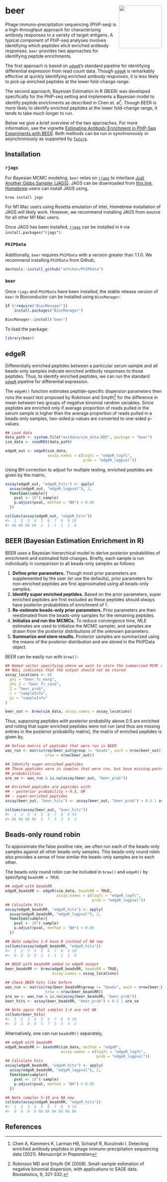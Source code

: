 
<!-- README.md is generated from README.Rmd. Please edit that file -->

# beer <img src='man/figures/logo.png' align="right" height="138" />

<!-- badges: start -->
<!-- badges: end -->

Phage immuno-precipitation sequencing (PhIP-seq) is a high-throughput
approach for characterizing antibody responses to a variety of target
antigens. A typical component of PhIP-seq analyses involves identifying
which peptides elicit enriched antibody responses. `beer` provides two
approaches for identifying peptide enrichments.

The first approach is based on
[`edgeR`](https://bioconductor.org/packages/release/bioc/html/edgeR.html)’s
standard pipeline for identifying differential expression from read
count data. Though
[`edgeR`](https://bioconductor.org/packages/release/bioc/html/edgeR.html)
is remarkably effective at quickly identifying enriched antibody
responses, it is less likely to pick up enriched peptides at the lower
fold-change range.

The second approach, Bayesian Estimation in R (BEER) was developed
specifically for the PhIP-seq setting and implements a Bayesian model to
identify peptide enrichments as described in Chen et. al[^1]. Though
BEER is more likely to identify enriched peptides at the lower
fold-change range, it tends to take much longer to run.

Below we give a brief overview of the two approaches. For more
information, see the vignette [Estimating Antibody Enrichment in
PhIP-Seq Experiments with BEER](addurl). Both methods can be run in
synchronously or asynchronously as supported by
[`future`](https://cran.r-project.org/web/packages/future/index.html).

## Installation

### `rjags`

For Bayesian MCMC modeling, `beer` relies on
[`rjags`](https://cran.r-project.org/web/packages/rjags/index.html) to
interface [Just Another Gibbs Sampler
(JAGS)](https://mcmc-jags.sourceforge.io/). JAGS can be downloaded from
[this link](https://sourceforge.net/projects/mcmc-jags/files/).
[Homebrew](https://brew.sh/) users can install JAGS using,

    brew install jags

For M1 Mac users using Rosetta emulation of intel, Homebrew installation
of JAGS will likely work. However, we recommend installing JAGS from
source for all other M1 Mac users.

Once JAGS has been installed,
[`rjags`](https://cran.r-project.org/web/packages/rjags/index.html) can
be installed in `R` via `install.packages("rjags")`.

### `PhIPData`

Additionally, `beer` requires `PhIPData` with a version greater than
1.1.0. We recommend installing `PhIPData` from Github,

``` r
devtools::install_github("athchen/PhIPData")
```

### `beer`

Once `rjags` and `PhIPData` have been installed, the stable release
version of `beer` in Bioconductor can be installed using `BiocManager`:

``` r
if (!require("BiocManager"))
    install.packages("BiocManager")
    
BiocManager::install("beer")
```

To load the package:

``` r
library(beer)
```

## edgeR

Differentially enriched peptides between a particular serum sample and
all beads-only samples indicate enriched antibody responses to those
peptides. Thus, to identify enriched peptides, we can run the standard
[`edgeR`](https://bioconductor.org/packages/release/bioc/html/edgeR.html)
pipeline for differential expression.

The `edgeR()` function estimates peptide-specific dispersion parameters
then runs the exact test proposed by Robinson and Smyth[^2] for the
difference in mean between two groups of negative binomial random
variables. Since peptides are enriched only if average proportion of
reads pulled in the serum sample is higher than the average proportion
of reads pulled in a beads-only samples, two-sided p-values are
converted to one-sided p-values.

``` r
## Load data
data_path <- system.file("extdata/sim_data.RDS", package = "beer")
sim_data <- readRDS(data_path)
```

``` r
edgeR_out <- edgeR(sim_data, 
                   assay.names = c(logfc = "edgeR_logfc", 
                                   prob = "edgeR_logpval"))
```

Using BH correction to adjust for multiple testing, enriched peptides
are given by the matrix,

``` r
assay(edgeR_out, "edgeR_hits") <- apply(
  assay(edgeR_out, "edgeR_logpval"), 2, 
  function(sample){
    pval <- 10^(-sample)
    p.adjust(pval, method = "BH") < 0.05
  })

colSums(assay(edgeR_out, "edgeR_hits"))
#>  1  2  3  4  5  6  7  8  9 10 
#> NA NA NA NA  2  1  1  1  2  0
```

## BEER (Bayesian Estimation Enrichment in R)

BEER uses a Bayesian hierarchical model to derive posterior
probabilities of enrichment and estimated fold-changes. Briefly, each
sample is run individually in comparison to all beads-only samples as
follows:

1.  **Define prior parameters.** Though most prior parameters are
    supplemented by the user (or use the defaults), prior parameters for
    non-enriched peptides are first approximated using all beads-only
    samples.
2.  **Identify super enriched peptides.** Based on the prior parameters,
    super enriched peptides are first excluded as these peptides should
    always have posterior probabilities of enrichment of 1.
3.  **Re-estimate beads-only prior parameters.** Prior parameters are
    then reestimated from the beads-only samples for the remaining
    peptides.
4.  **Initialize and run the MCMCs.** To reduce convergence time, MLE
    estimates are used to initialize the MCMC sampler, and samples are
    drawn from the posterior distributions of the unknown parameters.
5.  **Summarize and store results.** Posterior samples are summarized
    using the means of the posterior distribution and are stored in the
    PhIPData object.

BEER can be easily run with `brew()`:

``` r
## Named vector specifying where we want to store the summarized MCMC output
## NULL indicates that the output should not be stored.
assay_locations <- c(
  phi = "beer_fc_marg", 
  phi_Z = "beer_fc_cond", 
  Z = "beer_prob", 
  c = "sampleInfo", 
  pi = "sampleInfo"
)

beer_out <- brew(sim_data, assay.names = assay_locations)
```

Thus, supposing peptides with posterior probability above 0.5 are
enriched and noting that super enriched peptides were not run (and thus
are missing entries in the posterior probability matrix), the matrix of
enriched peptides is given by,

``` r
## Define matrix of peptides that were run in BEER
was_run <- matrix(rep(beer_out$group != "beads", each = nrow(beer_out)), 
                  nrow = nrow(beer_out))

## Identify super-enriched peptides
## These peptides were in samples that were run, but have missing posterior 
## probabilities
are_se <- was_run & is.na(assay(beer_out, "beer_prob"))

## Enriched peptides are peptides with:
## - posterior probability > 0.5, OR
## - super-enriched peptides
assay(beer_out, "beer_hits") <- assay(beer_out, "beer_prob") > 0.5 | are_se

colSums(assay(beer_out, "beer_hits"))
#>  1  2  3  4  5  6  7  8  9 10 
#> NA NA NA NA  5  7  3  3  3  2
```

## Beads-only round robin

To approximate the false positive rate, we often run each of the
beads-only samples against all other beads-only samples. This beads-only
round robin also provides a sense of how similar the beads-only samples
are to each other.

The beads-only round robin can be included in `brew()` and `edgeR()` by
specifying `beadsRR = TRUE`.

``` r
## edgeR with beadsRR
edgeR_beadsRR <- edgeR(sim_data, beadsRR = TRUE, 
                       assay.names = c(logfc = "edgeR_logfc", 
                                       prob = "edgeR_logpval"))
## Calculate hits
assay(edgeR_beadsRR, "edgeR_hits") <- apply(
  assay(edgeR_beadsRR, "edgeR_logpval"), 2, 
  function(sample){
    pval <- 10^(-sample)
    p.adjust(pval, method = "BH") < 0.05
  })

## Note samples 1-4 have 0 instead of NA now
colSums(assay(edgeR_beadsRR, "edgeR_hits"))
#>  1  2  3  4  5  6  7  8  9 10 
#>  0  0  0  0  2  1  1  1  2  0
```

``` r
## BEER with beadsRR added to edgeR output
beer_beadsRR <- brew(edgeR_beadsRR, beadsRR = TRUE, 
                     assay.names = assay_locations)

## Check BEER hits like before
was_run <- matrix(rep(beer_beadsRR$group != "beads", each = nrow(beer_beadsRR)), 
                  nrow = nrow(beer_beadsRR))
are_se <- was_run & is.na(assay(beer_beadsRR, "beer_prob"))
beer_hits <- assay(beer_beadsRR, "beer_prob") > 0.5 | are_se

## Note again that samples 1-4 are not NA 
colSums(beer_hits)
#>  1  2  3  4  5  6  7  8  9 10 
#>  2  3  0  0  5  7  3  3  3  2
```

Alternatively, one can run `beadsRR()` separately,

``` r
## edgeR with beadsRR
edgeR_beadsRR <- beadsRR(sim_data, method = "edgeR", 
                         assay.names = c(logfc = "edgeR_logfc", 
                                         prob = "edgeR_logpval"))
## Calculate hits
assay(edgeR_beadsRR, "edgeR_hits") <- apply(
  assay(edgeR_beadsRR, "edgeR_logpval"), 2, 
  function(sample){
    pval <- 10^(-sample)
    p.adjust(pval, method = "BH") < 0.05
  })

## Note samples 5-10 are NA now
colSums(assay(edgeR_beadsRR, "edgeR_hits"))
#>  1  2  3  4  5  6  7  8  9 10 
#>  0  0  0  0 NA NA NA NA NA NA
```

## References

[^1]: Chen A, Kammers K, Larman HB, Scharpf R, Ruczinski I. Detecting
    enriched antibody peptides in phage immuno-precipitation sequencing
    data (2021). *Manuscript in Preparation*

[^2]: Robinson MD and Smyth GK (2008). Small-sample estimation of
    negative binomial dispersion, with applications to SAGE data.
    Biostatistics, 9, 321-332.
